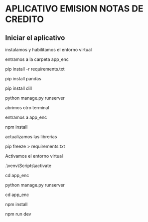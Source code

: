 # APLICATIVO EMISION NOTAS DE CREDITO

## Iniciar el aplicativo

instalamos y habilitamos el entorno virtual

entramos a la carpeta app_enc

pip install -r requirements.txt

pip install pandas

pip install dill

python manage.py runserver

abrimos otro terminal 

entramos a app_enc

npm install

actualizamos las librerias

pip freeze > requirements.txt

Activamos el entorno virtual

.\venv\Scripts\activate

cd app_enc

python manage.py runserver

cd app_enc

npm install

npm run dev